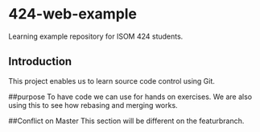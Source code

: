# 424-web-example
Learning example repository for ISOM 424 students.

## Introduction
This project enables us to learn source code control using Git.

##purpose
To have code we can use for hands on exercises. We are also using this to see how rebasing and merging works.

##Conflict on Master
This section will be different on the featurbranch.
